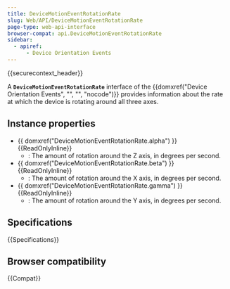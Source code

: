 ```yaml
---
title: DeviceMotionEventRotationRate
slug: Web/API/DeviceMotionEventRotationRate
page-type: web-api-interface
browser-compat: api.DeviceMotionEventRotationRate
sidebar:
  - apiref:
      - Device Orientation Events
---
```


{{securecontext_header}}

A **`DeviceMotionEventRotationRate`** interface of the {{domxref("Device Orientation Events", "", "", "nocode")}} provides information about the rate at which the device is rotating around all three axes.

## Instance properties

- {{ domxref("DeviceMotionEventRotationRate.alpha") }} {{ReadOnlyInline}}
  - : The amount of rotation around the Z axis, in degrees per second.
- {{ domxref("DeviceMotionEventRotationRate.beta") }} {{ReadOnlyInline}}
  - : The amount of rotation around the X axis, in degrees per second.
- {{ domxref("DeviceMotionEventRotationRate.gamma") }} {{ReadOnlyInline}}
  - : The amount of rotation around the Y axis, in degrees per second.

## Specifications

{{Specifications}}

## Browser compatibility

{{Compat}}

